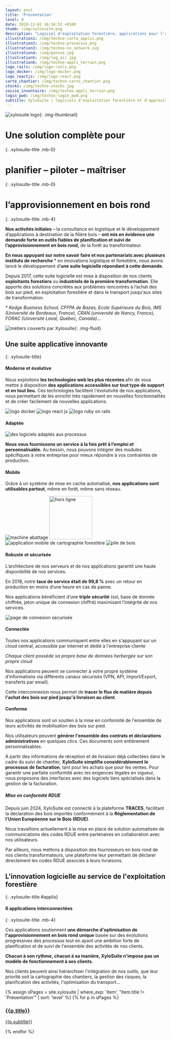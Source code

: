 ```yaml
---
layout: post
title: 'Présentation'
level: 0
date: 2019-12-01 16:34:53 +0100
thumb: /img/xylosuite.png
description: "Logiciel d'exploitation forestière, applications pour l'approvisionnement en bois"
illustration1: /img/techno-carto_applis.png
illustration2: /img/techno-processus.png
illustration3: /img/techno-no_network.svg
illustration4: /img/ponsse.jpg
illustration5: /img/log_air.jpg
illustration6: /img/techno-appli_terrain.png
logo_rails: /img/logo-rails.png
logo_docker: /img/logo-docker.png
logo_reactjs: /img/logo-react.png
carte_chantier: /img/techno-carto_chantier.png
stocks: /img/techno-stocks.jpg
saisie_inventaire: /img/techno-appli_terrain.png
login_pwd: /img/techno-login_pwd.png
subtitle: XyloSuite | logiciels d'exploitation forestière et d'approvisionnement en bois
---
```


![xylosuite logo]({{page.thumb}}){: .img-thumbnail}

# Une solution complète pour

{: .xylosuite-title .mb-0}

# **planifier – piloter – maîtriser**

{: .xylosuite-title .mb-0}

# l’approvisionnement en bois rond

{: .xylosuite-title .mb-4}

<div itemscope itemtype="http://schema.org/WebApplication" class="jumbotron py-2">
  <div itemprop="about">
    <p class="">
      <strong>Nos activités initiales</strong> – la consultance en logistique et le développement d’applications à destination de la filière bois – <strong>ont mis en évidence une demande forte en outils fiables de planification et suivi de l’approvisionnement en bois rond,</strong> de la forêt au transformateur.
    </p>
  </div>
  <div>
    <p>
    <strong>En nous appuyant sur notre savoir faire et nos partenariats avec plusieurs instituts de recherche</strong> * en innovations logistique et forestière, nous avons lancé le développement d’<strong>une suite logicielle répondant à cette demande.</strong>
    </p> 
  </div>
  <div itemprop="abstract">
    <p class="lead">
      Depuis 2017, cette suite logicielle est mise à disposition de nos clients <strong>exploitants forestiers</strong> ou <strong>industriels de la première transformation</strong>. Elle apporte des solutions concrètes aux problèmes rencontrés à l’achat des bois sur pied, en exploitation forestière et dans le transport jusqu'aux sites de transformation.
    </p>
  </div>
  <div>
    <p>
      <i class="fas fa-flask mr-2"></i><em>* Kedge Business School, CFFPA de Bazas, Ecole Supérieure du Bois, IMS (Université de Bordeaux, France), CRAN (université de Nancy, France), FORAC (Université Laval, Québec, Canada)...</em>
    </p>
  </div>
</div>

![métiers couverts par Xylosuite]({{page.illustration1}}){: .img-fluid}

## Une suite applicative innovante

{: .xylosuite-title}

<div class="jumbotron py-4">
  <h4 class="xylosuite-title"><i class="fas fa-redo-alt mr-2"></i>Moderne et évolutive</h4>
  <p>
    Nous exploitons <strong>les technologies web les plus récentes </strong>afin de vous mettre à disposition <strong>des applications accessibles sur tout type de support et en tout lieu.</strong>
    Ces technologies facilitent l'évolutivité de nos applications, nous permettant de les enrichir très rapidement en nouvelles fonctionnalités et de créer facilement de nouvelles applications.
  </p>
  <p class="d-flex justify-content-around flex-wrap mt-3" >
    <img src="{{page.logo_docker}}" alt="logo docker" class="img-logo-xl m-2" >
    <img src="{{page.logo_reactjs}}" alt="logo react js" class="img-logo-xl m-2" >
    <img src="{{page.logo_rails}}" alt="logo ruby on rails" class="img-logo-xl m-2" >
  </p>
</div>

<div class="jumbotron py-4">
  <h4 class="xylosuite-title"><i class="fas fa-hard-hat mr-2"></i>Adaptée</h4>
  <div class="container p-0">
    <div class="row">
       <div class="col-sm-12 col-md-6 mb-2"> 
        <img src="{{page.illustration2}}" alt="des logiciels adaptés aux processus" class=".img-fluid w-100" >
      </div>
      <div class="col-sm-12 col-md-6"> 
        <p>
          <strong>Nous vous fournissons un service à la fois prêt à l’emploi et personnalisable.</strong>
          Au besoin, nous pouvons intégrer des modules spécifiques à votre entreprise pour mieux répondre à vos contraintes de production.
        </p>
      </div>
    </div>
  </div>
  
</div>

<div class="jumbotron py-4">
  <h4 class="xylosuite-title"><i class="fas fa-mobile-alt mr-2"></i>Mobile</h4>
  <p>
    Grâce à un système de mise en cache automatisé, <strong>nos applications sont utilisables partout</strong>, même en forêt, même sans réseau.
  </p>
  <p class="d-flex justify-content-around flex-wrap mt-3">
    <img src="{{page.illustration4}}" alt="machine abattage" class="img-fluid h-100 m-2" style="max-height: 135px;" >
    <img src="{{page.illustration3}}" alt="hors ligne" class="img-fluid m-2" style="height: 135px;">
    <img 
      src="{{page.illustration6}}"
      alt="application mobile de cartographie forestière" 
      class="img-fluid h-100 m-2" 
      style="max-height: 135px;"
      >
    <img src="{{page.illustration5}}" alt="pile de bois" class="img-fluid h-100 m-2" style="max-height: 135px;">
  </p>
</div>

<div class="jumbotron py-4">
  <h4 class="xylosuite-title"><i class="fas fa-lock mr-2"></i>Robuste et sécurisée</h4>
  <div class="container p-0">
    <div class="row">
      <div class="col-sm-12 col-md-8"> 
        <p>
          L’architecture de nos serveurs et de nos applications garantit une haute disponibilité de nos services.
        </p>
        <p>      
          En 2018, notre <strong>taux de service était de 99,8 %</strong> avec un retour en production en moins d’une heure en cas de panne.
        </p>
        <p>
          Nos applications bénéficient d’une <strong>triple sécurité</strong> (ssl, base de donnée chiffrée, jeton unique de connexion chiffré) maximisant l’intégrité de nos services.
        </p>
      </div>
      <div class="col-sm-12 col-md-4 mb-2"> 
        <img src="{{page.login_pwd}}" alt="page de connexion sécurisée" class="img-fluid">
      </div>
    </div>
  </div>
</div>

<div class="jumbotron py-4">
  <h4 class="xylosuite-title"><i class="fas fa-globe mr-2"></i>Connectée</h4>
  <p class="lead mb-1">
    Toutes nos applications communiquent entre elles en s'appuyant sur un cloud central, accessible par internet et dédié à l'entreprise cliente 
  </p><p>
    <em>Chaque client possède sa propre base de données herbergée sur son propre cloud</em>
  </p><p>
    Nos applications peuvent se connecter à votre propre système d’informations via différents canaux sécurisés (VPN, API, Import/Export, transferts par email).
  </p><p>
    Cette interconnexion nous permet de <strong>tracer le flux de matière depuis l'achat des bois sur pied jusqu'à livraison au client</strong>.  
  </p>
</div>

<div class="jumbotron py-4">
  <h4 class="xylosuite-title"><i class="fas fa-gavel mr-2"></i>Conforme</h4>
  <p class="lead mb-1">
    Nos applications sont un soutien à la mise en conformité de l'ensemble de leurs activités de mobilisation des bois sur pied.
  </p>
  <p>Nos utilisateurs peuvent <strong>générer l'ensemble des contrats et déclarations administratives</strong> en quelques clics. Ces documents sont entièrement personnalisables.
  </p>
  <p>
    À partir des informations de réception et de livraison déjà collectées dans le cadre du suivi de chantier, <strong>XyloSuite simplifie considérablement le processus de facturation</strong>, tant pour les achats que pour les ventes. Pour garantir une parfaite conformité avec les exigences légales en vigueur, nous proposons des interfaces avec des logiciels tiers spécialisés dans la gestion de la facturation.
  </p>
    <h5><i class="fas fa-tree mr-2"></i>Mise en conformité RDUE</h5>
  <p>
    Depuis juin 2024, XyloSuite est connecté à la plateforme <strong>TRACES</strong>, facilitant la déclaration des bois importés conformément à la <strong>Réglementation de l'Union Européenne sur le Bois (RDUE)</strong>.
  </p>
  <p>
    Nous travaillons actuellement à la mise en place de solution automatisée de communications des codes RDUE entre partenaires en collaboration avec nos utilisateurs.
  </p>
  <p>
    Par ailleurs, nous mettons à disposition des fournisseurs en bois rond de nos clients transformateurs, une plateforme leur permettant de déclarer directement les codes RDUE associés à leurs livraisons.
  </p>
</div>

## L'innovation logicielle au service de l'exploitation forestière

{: .xylosuite-title #applis}

#### 6 applications interconnectées

{: .xylosuite-title .mb-4}

<div class="jumbotron py-4">
  <p class="lead mb-0">
    Ces applications soutiennent <strong>une démarche d'optimisation de l'approvisionnement en bois rond unique</strong> basée sur des évolutions progressives des processus tout en ayant une ambition forte de planification et de suivi de l'ensemble des activités de nos clients. 
  </p>
  <p class="lead">
    <strong>Chacun à son rythme, chacun à sa manière, XyloSuite n'impose pas un modèle de fonctionnement à ses clients.</strong>
  </p>
  <p>
    Nos clients peuvent ainsi hiérarchiser l'intégration de nos outils, que leur priorité soit la cartographie des chantiers, la gestion des risques, la planification des activités, l'optimisation du transport...
  </p>
  <div>
      {% assign sPages = site.xylosuite | where_exp: 'item', "item.title != 'Présentation'" | sort: 'level' %}
      {% for p in sPages %}
        <div class="m-2">
          <a href="{{ p.url | prepend: site.baseurl }}" class="text-dark">
            <div class="py-2">
              <h3 class="xylosuite-title mb-0 pb-0"><i class="fas fa-chevron-right mr-1"></i> {{p.title}}</h3>
              <p class="p-0 m-0">{{p.subtitle}}</p>
            </div>            
          </a>
        </div>
      {% endfor %}
  </div>
</div>
